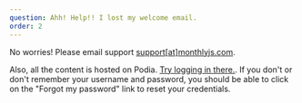 ```yaml
---
question: Ahh! Help!! I lost my welcome email.
order: 2
---
```


No worries! Please email support [support[at]monthlyjs.com](mailto:support@monthlycss.com).

Also, all the content is hosted on Podia. [Try logging in there.](https://store.selfteach.me/login). If you don't or don't remember your username and password, you should be able to click on the "Forgot my password" link to reset your credentials.
